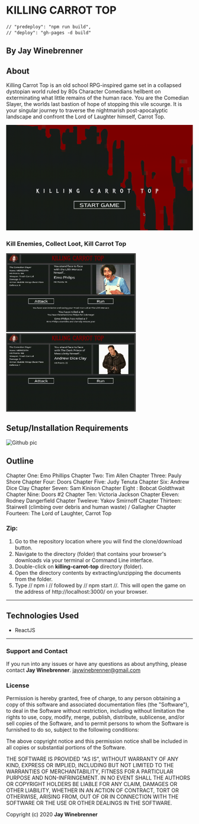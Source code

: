 # KILLING CARROT TOP

    // "predeploy": "npm run build",
    // "deploy": "gh-pages -d build"

## By **Jay Winebrenner**

##  About

Killing Carrot Top is an old school RPG-inspired game set in a collapsed dystopian world ruled by 80s Character Comedians hellbent on exterminating what little remains of the human race. You are the Comedian Slayer, the worlds last bastion of hope of stopping this vile scourge. It is your singular journey to traverse the nightmarish post-apocalyptic landscape and confront the Lord of Laughter himself, Carrot Top.

<img src="./x-gifs/1.gif" width="700">

### Kill Enemies, Collect Loot, Kill Carrot Top
<img src="./x-gifs/2.gif" width="350">
<img src="./x-gifs/3.gif" width="350">

## Setup/Installation Requirements
<img src="https://i.imgur.com/UStodOA.jpg" alt="Github pic" width="200">

## Outline

  Chapter One: Emo Phillips
  Chapter Two: Tim Allen
  Chapter Three: Pauly Shore
  Chapter Four:  Doors
    Chapter Five: Judy Tenuta
    Chapter Six: Andrew Dice Clay
    Chapter Seven: Sam Kinison
  Chapter Eight : Bobcat Goldthwait
  Chapter Nine: Doors #2
    Chapter Ten: Victoria Jackson
    Chapter Eleven: Rodney Dangerfield
    Chapter Tweleve: Yakov Smirnoff
  Chapter Thirteen: Stairwell (climbing over debris and human waste) / Gallagher
  Chapter Fourteen: The Lord of Laughter, Carrot Top

### Zip:

 1. Go to the repository location where you will find the clone/download button.
 2. Navigate to the directory (folder) that contains your browser's downloads via your terminal or Command Line interface.
 3. Double-click on **killing-carrot-top** directory (folder).
 4. Open the directory contents by extracting/unzipping the documents from the folder.
 5. Type // npm i // followed by // npm start //.  This will open the game on the address of http://localhost:3000/ on your browser.

- - -

## Technologies Used

 - ReactJS

- - -

### Support and Contact

If you run into any issues or have any questions as about anything, please contact **Jay Winebrenner**. jaywinebrenner@gmail.com

### License

Permission is hereby granted, free of charge, to any person obtaining a copy of this software and associated documentation files (the "Software"), to deal in the Software without restriction, including without limitation the rights to use, copy, modify, merge, publish, distribute, sublicense, and/or sell copies of the Software, and to permit persons to whom the Software is furnished to do so, subject to the following conditions:

The above copyright notice and this permission notice shall be included in all copies or substantial portions of the Software.

THE SOFTWARE IS PROVIDED "AS IS", WITHOUT WARRANTY OF ANY KIND, EXPRESS OR IMPLIED, INCLUDING BUT NOT LIMITED TO THE WARRANTIES OF MERCHANTABILITY, FITNESS FOR A PARTICULAR PURPOSE AND NON-INFRINGEMENT. IN NO EVENT SHALL THE AUTHORS OR COPYRIGHT HOLDERS BE LIABLE FOR ANY CLAIM, DAMAGES OR OTHER LIABILITY, WHETHER IN AN ACTION OF CONTRACT, TORT OR OTHERWISE, ARISING FROM, OUT OF OR IN CONNECTION WITH THE SOFTWARE OR THE USE OR OTHER DEALINGS IN THE SOFTWARE.

Copyright (c) 2020 **Jay Winebrenner**

		